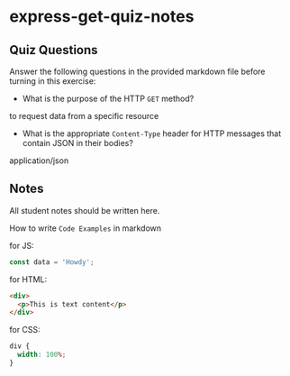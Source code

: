 # express-get-quiz-notes

## Quiz Questions

Answer the following questions in the provided markdown file before turning in this exercise:

- What is the purpose of the HTTP `GET` method?

to request data from a specific resource

- What is the appropriate `Content-Type` header for HTTP messages that contain JSON in their bodies?

application/json

## Notes

All student notes should be written here.

How to write `Code Examples` in markdown

for JS:

```javascript
const data = 'Howdy';
```

for HTML:

```html
<div>
  <p>This is text content</p>
</div>
```

for CSS:

```css
div {
  width: 100%;
}
```
